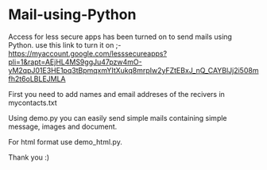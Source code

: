 # Mail-using-Python
Access for less secure apps has been turned on to send mails using Python.
use this link to turn it on ;- https://myaccount.google.com/lesssecureapps?pli=1&rapt=AEjHL4MS9ggJu47pzw4mO-yM2qpJ01E3HE1pq3tBpmqxmYItXukq8mrpIw2yFZtEBxJ_nQ_CAYBlJj2i508mfh2t6oLBLEJMLA

First you need to add names and email addreses of the recivers in mycontacts.txt

Using demo.py you can easily send simple mails containing simple message, images and document.

For html format use demo_html.py.


Thank you :) 
